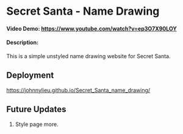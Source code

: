 # Secret Santa - Name Drawing

#### Video Demo:  <https://www.youtube.com/watch?v=ep3O7X90LOY>
#### Description:
This is a simple unstyled name drawing website for Secret Santa.

## Deployment
https://johnnylieu.github.io/Secret_Santa_name_drawing/

## Future Updates

1. Style page more.